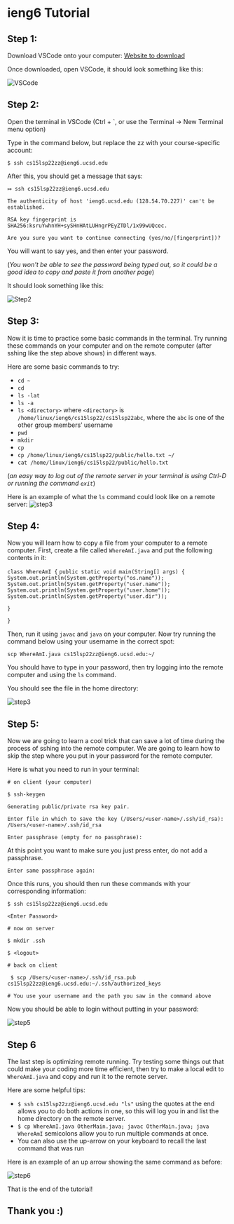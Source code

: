 # ieng6 Tutorial

## Step 1:

Download VSCode onto your computer:
[Website to download](https://code.visualstudio.com/)

Once downloaded, open VSCode, it should look something like this:

![VSCode](VSCode.png)

## Step 2:

Open the terminal in VSCode (Ctrl + `, or use the Terminal → New Terminal menu option)

Type in the command below, but replace the zz with your course-specific account:

`$ ssh cs15lsp22zz@ieng6.ucsd.edu`

After this, you should get a message that says: 

`⤇ ssh cs15lsp22zz@ieng6.ucsd.edu`

`The authenticity of host 'ieng6.ucsd.edu (128.54.70.227)' can't be established.`

`RSA key fingerprint is SHA256:ksruYwhnYH+sySHnHAtLUHngrPEyZTDl/1x99wUQcec.`

`Are you sure you want to continue connecting (yes/no/[fingerprint])?`

You will want to say yes, and then enter your password. 

(*You won't be able to see the password being typed out, so it could be a good idea to copy and paste it from another page*)

It should look something like this:

![Step2](Step2.png)


## Step 3:

Now it is time to practice some basic commands in the terminal. Try running these commands on your computer and on the remote computer (after sshing like the step above shows) in different ways.

Here are some basic commands to try:

- ``cd ~``
- ``cd``
- ``ls -lat``
- ``ls -a``
- ``ls <directory>`` where ``<directory>`` is 
``/home/linux/ieng6/cs15lsp22/cs15lsp22abc``, where the ``abc`` is one of the other group members’ username
- ``pwd``
- ``mkdir``
- ``cp``
- ``cp /home/linux/ieng6/cs15lsp22/public/hello.txt ~/``
- ``cat /home/linux/ieng6/cs15lsp22/public/hello.txt``

(*an easy way to log out of the remote server in your terminal is using Ctrl-D or running the command ``exit``*)

Here is an example of what the ``ls`` command could look like on a remote server:
![step3](step3.png)

## Step 4:

Now you will learn how to copy a file from your computer to a remote computer. First, create a file called ``WhereAmI.java`` and put the following contents in it:

``class WhereAmI {``
  ``public static void main(String[] args) {``
  ``System.out.println(System.getProperty("os.name"));``
    ``System.out.println(System.getProperty("user.name"));``
    ``System.out.println(System.getProperty("user.home"));``
    ``System.out.println(System.getProperty("user.dir"));``

  ``}``

``}``

Then, run it using ``javac`` and ``java`` on your computer. Now try running the command below using your username in the correct spot:

``scp WhereAmI.java cs15lsp22zz@ieng6.ucsd.edu:~/``

You should have to type in your password, then try logging into the remote computer and using the ``ls`` command.

You should see the file in the home directory:

![step3](step3.png)

## Step 5:

Now we are going to learn a cool trick that can save a lot of time during the process of sshing into the remote computer. We are going to learn how to skip the step where you put in your password for the remote computer.

Here is what you need to run in your terminal:

``# on client (your computer)``

``$ ssh-keygen``

``Generating public/private rsa key pair.``

``Enter file in which to save the key (/Users/<user-name>/.ssh/id_rsa): /Users/<user-name>/.ssh/id_rsa``

``Enter passphrase (empty for no passphrase):``

At this point you want to make sure you just press enter, do not add a passphrase.

``Enter same passphrase again:``

Once this runs, you should then run these commands with your corresponding information:

``$ ssh cs15lsp22zz@ieng6.ucsd.edu``

``<Enter Password>``

``# now on server``

``$ mkdir .ssh``

``$ <logout>``

``# back on client``

`` $ scp /Users/<user-name>/.ssh/id_rsa.pub cs15lsp22zz@ieng6.ucsd.edu:~/.ssh/authorized_keys``

``# You use your username and the path you saw in the command above``

Now you should be able to login without putting in your password:

![step5](step5.png)

## Step 6

The last step is optimizing remote running. Try testing some things out that could make your coding more time efficient, then try to make a local edit to ``WhereAmI.java`` and copy and run it to the remote server.

Here are some helpful tips:

- ``$ ssh cs15lsp22zz@ieng6.ucsd.edu "ls"``  using the quotes at the end allows you to do both actions in one, so this will log you in and list the home directory on the remote server.
- ``$ cp WhereAmI.java OtherMain.java; javac OtherMain.java; java WhereAmI`` semicolons allow you to run multiple commands at once.
- You can also use the up-arrow on your keyboard to recall the last command that was run

Here is an example of an up arrow showing the same command as before:

![step6](step6.png)

That is the end of the tutorial!

## Thank you :)